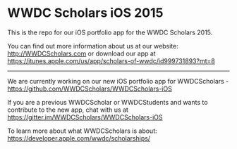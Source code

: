 # WWDC Scholars iOS 2015

This is the repo for our iOS portfolio app for the WWDC Scholars 2015. 

You can find out more information about us at our website: http://WWDCScholars.com or download our app at https://itunes.apple.com/us/app/scholars-of-wwdc/id999731893?mt=8

* * *

We are currently working on our new iOS portfolio app for WWDCScholars - https://github.com/WWDCScholars/WWDCScholars-iOS

If you are a previous WWDCScholar or WWDCStudents and wants to contribute to the new app, chat with us at https://gitter.im/WWDCScholars/WWDCScholars-iOS

To learn more about what WWDCScholars is about: https://developer.apple.com/wwdc/scholarships/
